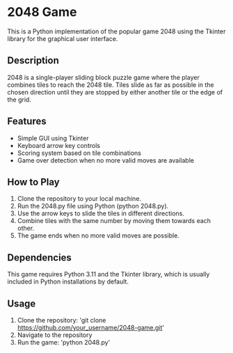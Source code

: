 # 2048 Game
This is a Python implementation of the popular game 2048 using the Tkinter library for the graphical user interface.

## Description
2048 is a single-player sliding block puzzle game where the player combines tiles to reach the 2048 tile. Tiles slide as far as possible in the chosen direction until they are stopped by either another tile or the edge of the grid.

## Features
- Simple GUI using Tkinter
- Keyboard arrow key controls
- Scoring system based on tile combinations
- Game over detection when no more valid moves are available

## How to Play
1. Clone the repository to your local machine.
2. Run the 2048.py file using Python (python 2048.py).
3. Use the arrow keys to slide the tiles in different directions.
4. Combine tiles with the same number by moving them towards each other.
5. The game ends when no more valid moves are possible.

## Dependencies
This game requires Python 3.11 and the Tkinter library, which is usually included in Python installations by default.

## Usage
1. Clone the repository: 'git clone https://github.com/your_username/2048-game.git'
2. Navigate to the repository
3. Run the game: 'python 2048.py'

